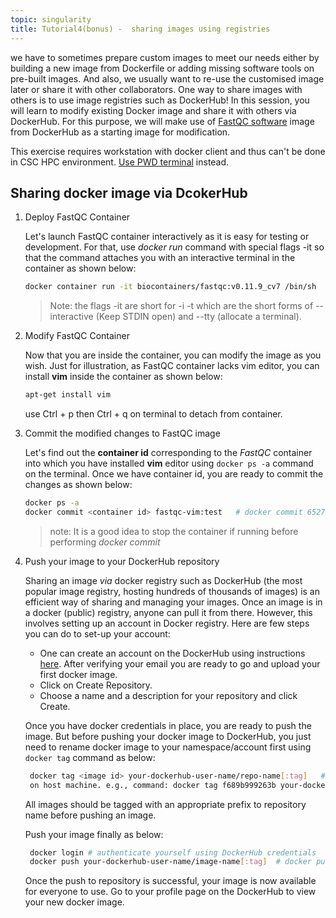 ```yaml
---
topic: singularity
title: Tutorial4(bonus) -  sharing images using registries
---
```


we have to sometimes prepare custom images to meet our needs either by building a new image from Dockerfile or adding missing software tools on pre-built images. And also, we usually want to re-use the customised image later or share it with other collaborators. One way to share images with others is to use image registries such as DockerHub! In this session, you will learn to modify existing Docker image and share it with others via DockerHub. For this purpose, we will make use of [FastQC software](https://www.bioinformatics.babraham.ac.uk/projects/fastqc/) image from DockerHub as a starting image for modification. 

This exercise requires workstation with docker client and thus can't be done in CSC HPC environment.  <a href="http://labs.play-with-docker.com/" target="_blank"> Use PWD terminal</a> instead.

## Sharing docker image via DcokerHub

1. Deploy FastQC Container

   Let's launch FastQC container interactively as it is easy for testing or development. For that, use *docker run* command with special flags -it so that the
   command attaches you with an interactive terminal in the container as shown below:
   
    ```bash
    docker container run -it biocontainers/fastqc:v0.11.9_cv7 /bin/sh
    ```
    > Note: the flags -it are short for -i -t which are the short forms of --interactive (Keep STDIN open) and --tty (allocate a terminal).

2. Modify FastQC Container

   Now that you are inside the container, you can modify the image as you wish. Just for illustration, as FastQC container lacks vim editor, you can install **vim**
   inside the container as shown below:
  
   ```bash
   apt-get install vim
   ```
   use Ctrl + p then Ctrl + q on terminal to detach from container. 

3. Commit the modified changes to FastQC image

   Let's find out the **container id** corresponding to the *FastQC* container into which you have installed **vim** editor using  `docker ps -a` command on the
   terminal. Once we have container id, you are ready to commit the changes as shown below:

   ```bash
   docker ps -a
   docker commit <container id> fastqc-vim:test   # docker commit 6527b0394bdf  fastqc-vim:test
   ```
   > note: It is a good idea to stop the container if running before performing *docker commit*  

4. Push your image to your DockerHub repository
 
   Sharing an image *via* docker registry such as  DockerHub (the most popular image registry, hosting hundreds of thousands of images) is an efficient way of 
   sharing and managing your images. Once an image is in a docker (public) registry, anyone can pull it from there. However, this involves setting up an account in 
   Docker registry. Here are few steps you can do to set-up your account:
     - One can create an account on the DockerHub using instructions [here](https://hub.docker.com/account/signup/). After verifying your email you are ready to 
   go and upload your first docker image.
     - Click on Create Repository.
     - Choose a name  and a description for your repository and click Create.

   Once you have docker credentials in place, you are ready to push the image. But before pushing your docker image to DockerHub,  you just need to rename docker image
   to your namespace/account first using `docker tag` command as below:

    ```bash
     docker tag <image id> your-dockerhub-user-name/repo-name[:tag]   # find <image id> corresponding to repository, fastqc-vim  by typing `docker images` command
     on host machine. e.g., command: docker tag f689b999263b your-dockerhub-user-name/fastqc-vim:test 
    ```
    All images should be tagged with an appropriate prefix to repository name before pushing an image.

    Push your image finally as below:
 
     ```bash
      docker login # authenticate yourself using DockerHub credentials
      docker push your-dockerhub-user-name/image-name[:tag]  # docker push your-dockerhub-user-name/fastqc-vim:test
      ```
    Once the push  to repository is successful, your image is now available for everyone to use. Go to your profile page on the DockerHub  to view  your new docker 
    image.
